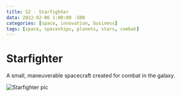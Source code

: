 ```yaml
---
title: S2 - Starfighter
data: 2022-02-06 1:00:00 -500
categories: [space, innovation, business]
tags: [space, spaceships, planets, stars, combat]
---
```


# Starfighter
A small, maneuverable spacecraft created for combat in the galaxy.

![Starfighter pic](https://static.independent.co.uk/2022/05/10/15/05224039-7f8ad3b9-b0a1-430e-9ab1-2a6134bedcd7.jpg)